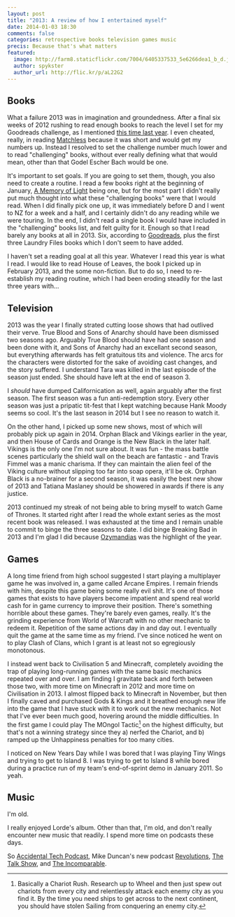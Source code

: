 ```yaml
---
layout: post
title: "2013: A review of how I entertained myself"
date: 2014-01-03 18:30
comments: false
categories: retrospective books television games music
precis: Because that's what matters
featured:
  image: http://farm8.staticflickr.com/7004/6405337533_5e6266dea1_b_d.jpg
  author: spykster
  author_url: http://flic.kr/p/aL22G2
---
```



## Books
What a failure 2013 was in imagination and groundedness. After a final six weeks of 2012 rushing to read enough books to reach the level I set for my Goodreads challenge, as I mentioned [this time last year](http://blog.avocadia.net/blog/2013/01/01/reading-in-2012/). I even cheated, really, in reading [Matchless](https://www.goodreads.com/review/show/484824274) because it was short and would get my numbers up. Instead I resolved to set the challenge number much lower and to read "challenging" books, without ever really defining what that would mean, other than that Godel Escher Bach would be one.

It's important to set goals. If you are going to set them, though, you also need to create a routine. I read a few books right at the beginning of January, [A Memory of Light](http://blog.avocadia.net/blog/2013/02/11/a-memory-of-light/) being one, but for the most part I didn't really put much thought into what these "challenging books" were that I would read. When I did finally pick one up, it was immediately before D and I went to NZ for a week and a half, and I certainly didn't do any reading while we were touring. In the end, I didn't read a single book I would have included in the "challenging" books list, and felt guilty for it. Enough so that I read barely any books at all in 2013. Six, according to [Goodreads](https://www.goodreads.com/review/list/1506188), plus the first three Laundry Files books which I don't seem to have added.

I haven't set a reading goal at all this year. Whatever I read this year is what I read. I would like to read House of Leaves, the book I picked up in February 2013, and the some non-fiction. But to do so, I need to re-establish my reading routine, which I had been eroding steadily for the last three years with...

## Television
2013 was the year I finally strated cutting loose shows that had outlived their verve. True Blood and Sons of Anarchy should have been dismissed two seasons ago. Arguably True Blood should have had one season and been done with it, and Sons of Anarchy had an excellant second season, but everything afterwards has felt gratuitous tits and violence. The arcs for the characters were distorted for the sake of avoiding cast changes, and the story suffered. I understand Tara was killed in the last episode of the season just ended. She should have left at the end of season 3.

I *should* have dumped Californication as well, again arguably after the first season. The first season was a fun anti-redemption story. Every other season was just a pripatic tit-fest that I kept watching because Hank Moody seems so cool. It's the last season in 2014 but I see no reason to watch it.

On the other hand, I picked up some new shows, most of which will probably pick up again in 2014. Orphan Black and Vikings earlier in the year, and then House of Cards and Orange is the New Black in the later half. Vikings is the only one I'm not sure about. It was fun - the mass battle scenes particularly the shield wall on the beach are fantastic - and Travis Fimmel was a manic charisma. If they can maintain the alien feel of the Viking culture without slipping too far into soap opera, it'll be ok. Orphan Black is a no-brainer for a second season, it was easily the best new show of 2013 and Tatiana Maslaney should be showered in awards if there is any justice.

2013 continued my streak of not being able to bring myself to watch Game of Thrones. It started right after I read the whole extant series as the most recent book was released. I was exhausted at the time and I remain unable to commit to binge the three seasons to date. I did binge Breaking Bad in 2013 and I'm glad I did because [Ozymandias](http://en.wikipedia.org/wiki/Ozymandias_\(Breaking_Bad\)) was the highlight of the year.

## Games
A long time friend from high school suggested I start playing a multiplayer game he was involved in, a game called Arcane Empires. I remain friends with him, despite this game being some really evil shit. It's one of those games that exists to have players become impatient and spend real world cash for in game currency to improve their position. There's something horrible about these games. They're barely even games, really. It's the grinding experience from World of Warcraft with no other mechanic to redeem it. Repetition of the same actions day in and day out. I eventually quit the game at the same time as my friend. I've since noticed he went on to play Clash of Clans, which I grant is at least not so egregiously monotonous.

I instead went back to Civilisation 5 and Minecraft, completely avoiding the trap of playing long-running games with the same basic mechanics repeated over and over. I am finding I gravitate back and forth between those two, with more time on Minecraft in 2012 and more time on Civilisation in 2013. I almost flipped back to Minecraft in November, but then I finally caved and purchased Gods & Kings and it breathed enough new life into the game that I have stuck with it to work out the new mechanics. Not that I've ever been much good, hovering around the middle difficulties. In the first game I could play The MOngol Tactic[^1] on the highest difficulty, but that's not a winning strategy since they a) nerfed the Chariot, and b) ramped up the Unhappiness penalties for too many cities.

I noticed on New Years Day while I was bored that I was playing Tiny Wings and trying to get to Island 8. I was trying to get to Island 8 while bored during a practice run of my team's end-of-sprint demo in January 2011. So yeah.

## Music
I'm old.

I really enjoyed Lorde's album. Other than that, I'm old, and don't really encounter new music that readily. I spend more time on podcasts these days.

So [Accidental Tech Podcast](http://atp.fm), Mike Duncan's new podcast [Revolutions](http://www.revolutionspodcast.com), [The Talk Show](http://www.muleradio.net/thetalkshow/), and [The Incomparable](http://5by5.tv/incomparable).

 [^1]: Basically a Chariot Rush. Research up to Wheel and then just spew out chariots from every city and relentlessly attack each enemy city as you find it. By the time you need ships to get across to the next continent, you should have stolen Sailing from conquering an enemy city.
